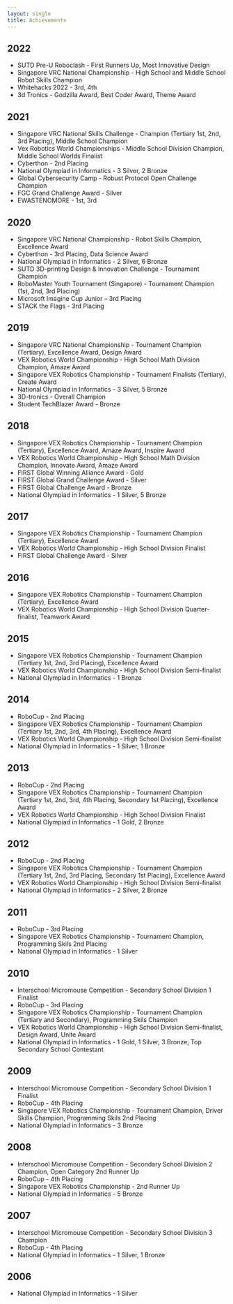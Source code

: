 ```yaml
---
layout: single
title: Achievements
---
```

## 2022
- SUTD Pre-U Roboclash - First Runners Up, Most Innovative Design
- Singapore VRC National Championship - High School and Middle School Robot Skills Champion
- Whitehacks 2022 - 3rd, 4th
- 3d Tronics - Godzilla Award, Best Coder Award, Theme Award

## 2021
- Singapore VRC National Skills Challenge - Champion (Tertiary 1st, 2nd, 3rd Placing), Middle School Champion
- Vex Robotics World Championships - Middle School Division Champion, Middle School Worlds Finalist
- Cyberthon - 2nd Placing
- National Olympiad in Informatics - 3 Silver, 2 Bronze
- Global Cybersecurity Camp - Robust Protocol Open Challenge Champion
- FGC Grand Challenge Award - Silver
- EWASTENOMORE - 1st, 3rd

## 2020
- Singapore VRC National Championship - Robot Skills Champion, Excellence Award 
- Cyberthon - 3rd Placing, Data Science Award
- National Olympiad in Informatics - 2 Silver, 6 Bronze
- SUTD 3D-printing Design & Innovation Challenge - Tournament Champion
- RoboMaster Youth Tournament (Singapore) - Tournament Champion (1st, 2nd, 3rd Placing)
- Microsoft Imagine Cup Junior – 3rd Placing
- STACK the Flags - 3rd Placing

## 2019
- Singapore VRC National Championship - Tournament Champion (Tertiary), Excellence Award, Design Award
- VEX Robotics World Championship - High School Math Division Champion, Amaze Award
- Singapore VEX Robotics Championship - Tournament Finalists (Tertiary), Create Award
- National Olympiad in Informatics - 3 Silver, 5 Bronze
- 3D-tronics - Overall Champion 
- Student TechBlazer Award - Bronze

## 2018
- Singapore VEX Robotics Championship - Tournament Champion (Tertiary), Excellence Award, Amaze Award, Inspire Award
- VEX Robotics World Championship - High School Math Division Champion, Innovate Award, Amaze Award
- FIRST Global Winning Alliance Award - Gold
- FIRST Global Grand Challenge Award - Silver
- FIRST Global Challenge Award - Bronze
- National Olympiad in Informatics - 1 Silver, 5 Bronze

## 2017
- Singapore VEX Robotics Championship - Tournament Champion (Tertiary), Excellence Award
- VEX Robotics World Championship - High School Division Finalist
- FIRST Global Challenge Award - Silver

## 2016
- Singapore VEX Robotics Championship - Tournament Champion (Tertiary), Excellence Award
- VEX Robotics World Championship - High School Division Quarter-finalist, Teamwork Award

## 2015
- Singapore VEX Robotics Championship - Tournament Champion (Tertiary 1st, 2nd, 3rd Placing), Excellence Award
- VEX Robotics World Championship - High School Division Semi-finalist
- National Olympiad in Informatics - 1 Bronze

## 2014
- RoboCup - 2nd Placing
- Singapore VEX Robotics Championship - Tournament Champion (Tertiary 1st, 2nd, 3rd, 4th Placing), Excellence Award
- VEX Robotics World Championship - High School Division Semi-finalist
- National Olympiad in Informatics - 1 Silver, 1 Bronze

## 2013
- RoboCup - 2nd Placing
- Singapore VEX Robotics Championship - Tournament Champion (Tertiary 1st, 2nd, 3rd, 4th Placing, Secondary 1st Placing), Excellence Award
- VEX Robotics World Championship - High School Division Finalist
- National Olympiad in Informatics - 1 Gold, 2 Bronze

## 2012
- RoboCup - 2nd Placing
- Singapore VEX Robotics Championship - Tournament Champion (Tertiary 1st, 2nd, 3rd Placing, Secondary 1st Placing), Excellence Award
- VEX Robotics World Championship - High School Division Semi-finalist
- National Olympiad in Informatics - 2 Silver, 2 Bronze

## 2011
- RoboCup - 3rd Placing
- Singapore VEX Robotics Championship - Tournament Champion, Programming Skils 2nd Placing
- National Olympiad in Informatics - 1 Silver

## 2010
- Interschool Micromouse Competition - Secondary School Division 1 Finalist
- RoboCup - 3rd Placing
- Singapore VEX Robotics Championship - Tournament Champion (Tertiary and Secondary), Programming Skils Champion
- VEX Robotics World Championship - High School Division Semi-finalist, Design Award, Unite Award
- National Olympiad in Informatics - 1 Gold, 1 Silver, 3 Bronze, Top Secondary School Contestant

## 2009
- Interschool Micromouse Competition - Secondary School Division 1 Finalist
- RoboCup - 4th Placing
- Singapore VEX Robotics Championship - Tournament Champion, Driver Skills Champion, Programming Skils 2nd Placing
- National Olympiad in Informatics - 3 Bronze

## 2008
- Interschool Micromouse Competition - Secondary School Division 2 Champion, Open Category 2nd Runner Up
- RoboCup - 4th Placing
- Singapore VEX Robotics Championship - 2nd Runner Up
- National Olympiad in Informatics - 5 Bronze

## 2007
- Interschool Micromouse Competition - Secondary School Division 3 Champion
- RoboCup - 4th Placing
- National Olympiad in Informatics - 1 Silver, 1 Bronze

## 2006
- National Olympiad in Informatics - 1 Silver
